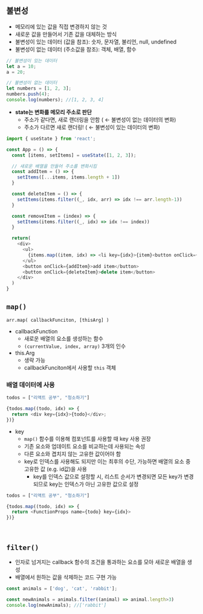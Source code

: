 ## 불변성
- 메모리에 있는 값을 직접 변경하지 않는 것
- 새로운 값을 만들어서 기존 값을 대체하는 방식
- 불변성이 있는 데이터 (값을 참조): 숫자, 문자열, 불리언, null, undefined 
- 불변성이 없는 데이터 (주소값을 참조): 객체, 배열, 함수 
```javascript
// 불변성이 있는 데이터
let a = 10;
a = 20;

// 불변성이 없는 데이터
let numbers = [1, 2, 3];
numbers.push(4);
console.log(numbers); //[1, 2, 3, 4]
```
- **state는 변화를 메모리 주소로 판단**
  - 주소가 같다면, 새로 랜더링을 안함 ( ← 불변성이 없는 데이터의 변화)
  - 주소가 다르면 새로 랜더링! ( ← 불변성이 있는 데이터의 변화)
```javascript
import { useState } from 'react';

const App = () => {
  const [items, setItems] = useState([1, 2, 3]);

  // 새로운 배열을 만들어 주소를 변화시킴 
  const addItem = () => {
    setItems([...items, items.length + 1])
  }

  const deleteItem = () => {
    setItems(items.filter((_, idx, arr) => idx !== arr.length-1))
  }

  const removeItem = (index) => {
    setItems(items.filter((_, idx) => idx !== index))
  }

  return(
    <div>
      <ul>
        {items.map((item, idx) => <li key={idx}>{item}<button onClick={() => {removeItem(idx)}}>삭제</button></li>)}
      </ul>
      <button onClick={addItem}>add item</button>
      <button onClick={deleteItem}>delete item</button>
    </div>
  )
}

```

## `map()`
`arr.map( callbackFunciton, [thisArg] )`
- callbackFunction
  - 새로운 배열의 요소를 생성하는 함수
  - `(currentValue, index, array)` 3개의 인수
- this.Arg
  - 생략 가능
  - callbackFunciton에서 사용할 `this` 객체
### 배열 데이터에 사용
```javascript
todos = ["리액트 공부", "청소하기"]

{todos.map((todo, idx) => {
  return <div key={idx}>{todo}</div>;
})}
```
- key
  - `map()` 함수를 이용해 컴포넌트를 사용할 때 key 사용 권장
  - 기존 요소와 업데이트 요소를 비교하는데 사용되는 속성
  - 다른 요소와 겹치지 않는 고유한 값이어야 함
  - key로 인덱스를 사용해도 되지만 이는 최후의 수단, 가능하면 배열의 요소 중 고유한 값 (e.g. id값)을 사용
    - key를 인덱스 값으로 설정할 시, 리스트 순서가 변경되면 모든 key가 변경되므로 key는 인덱스가 아닌 고유한 값으로 설정
```javascript
todos = ["리액트 공부", "청소하기"]

{todos.map((todo, idx) => {
  return <FunctionProps name={todo} key={idx}>
})}
```
<br/>

## `filter()`
- 인자로 넘겨지는 callback 함수의 조건을 통과하는 요소를 모아 새로운 배열을 생성
- 배열에서 원하는 값을 삭제하는 코드 구현 가능
```javascript
const animals = ['dog', 'cat', 'rabbit'];

const newAnimals = animals.filter((animal) => animal.length>3)
console.log(newAnimals); //['rabbit']
```